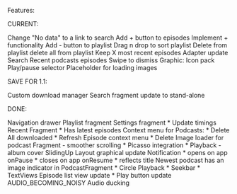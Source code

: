 Features:

CURRENT:

Change "No data" to a link to search
Add + button to episodes
Implement + functionality
Add - button to playlist
Drag n drop to sort playlist
Delete from playlist
delete all from playlist
Keep X most recent episodes
Adapter update
    Search
    Recent
    podcasts
    episodes
Swipe to dismiss
Graphic:
    Icon pack
    Play/pause selector
    Placeholder for loading images

SAVE FOR 1.1:

Custom download manager
Search fragment update to stand-alone

DONE:

Navigation drawer
Playlist fragment
Settings fragment
    * Update timings
Recent Fragment
    * Has latest episodes
Context menu for Podcasts:
    * Delete All downloaded
    * Refresh
Episode context menu
    * Delete
Image loader for podcast Fragment - smoother scrolling
    * Picasso integration
    * Playback - album cover
SlidingUp Layout graphical update
Notification 
    * opens on app onPause
    * closes on app onResume
    * reflects title
Newest podcast has an image indicator in PodcastFragment
    * Circle
Playback
    * Seekbar
    * TextViews
Episode list view update
    * Play button update
AUDIO_BECOMING_NOISY
Audio ducking
